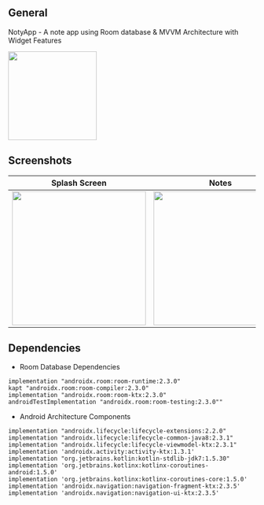 ## General
NotyApp - A note app using Room database & MVVM Architecture with Widget Features

<a id="raw-url" href="apk/Notes App MVVM.apk?raw=true"><img src="![Uploading Logo.png…]()"  width="180" height=auto>
</a>


## Screenshots

|                                       Splash Screen                |                            Notes                            |                            Widget Feature                             |
| :------------------------------------------------------------------: | :-----------------------------------------------------------------: | :------------------------------------------------------------------: |
| <img src="https://github.com/avilmahrin00/NotyApps/assets/112049376/25ef2f43-c483-4383-a696-14929c7b1635" width=272 height=auto>  | <img src="https://github.com/avilmahrin00/NotyApps/assets/112049376/e07a43b7-9ce5-4e77-aa6c-e264a48e01b4" width=272 height=auto> | <img src="https://github.com/avilmahrin00/NotyApps/assets/112049376/4f73267c-092f-499e-bcc4-81508e4a2a58" width=272 height=auto>  |


## Dependencies 

- Room Database Dependencies

```
implementation "androidx.room:room-runtime:2.3.0"
kapt "androidx.room:room-compiler:2.3.0"
implementation "androidx.room:room-ktx:2.3.0"
androidTestImplementation "androidx.room:room-testing:2.3.0""

```

- Android Architecture Components

```
implementation "androidx.lifecycle:lifecycle-extensions:2.2.0"
implementation "androidx.lifecycle:lifecycle-common-java8:2.3.1"
implementation "androidx.lifecycle:lifecycle-viewmodel-ktx:2.3.1"
implementation 'androidx.activity:activity-ktx:1.3.1'
implementation "org.jetbrains.kotlin:kotlin-stdlib-jdk7:1.5.30"
implementation 'org.jetbrains.kotlinx:kotlinx-coroutines-android:1.5.0'
implementation 'org.jetbrains.kotlinx:kotlinx-coroutines-core:1.5.0'
implementation 'androidx.navigation:navigation-fragment-ktx:2.3.5'
implementation 'androidx.navigation:navigation-ui-ktx:2.3.5'

```




